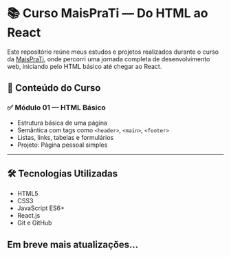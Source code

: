 # 📚 Curso MaisPraTi — Do HTML ao React

Este repositório reúne meus estudos e projetos realizados durante o curso da [MaisPraTi](https://maisprati.com.br), onde percorri uma jornada completa de desenvolvimento web, iniciando pelo HTML básico até chegar ao React.

## 📌 Conteúdo do Curso

### ✅ Módulo 01 — HTML Básico
- Estrutura básica de uma página
- Semântica com tags como `<header>`, `<main>`, `<footer>`
- Listas, links, tabelas e formulários
- Projeto: Página pessoal simples

---

## 🛠 Tecnologias Utilizadas
- HTML5
- CSS3
- JavaScript ES6+
- React.js
- Git e GitHub

## Em breve mais atualizações...
